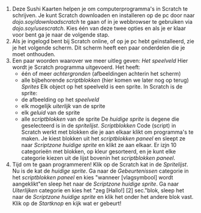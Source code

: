 1. Deze Sushi Kaarten helpen je om computerprogramma's in Scratch te schrijven.
   Je kunt Scratch downloaden en installeren op de pc door naar *dojo.soy/downloadscratch* te gaan of in je webbrowser te gebruiken
   via *dojo.soy/usescratch*. Kies één van deze twee opties en als je er klaar voor bent ga je naar de volgende stap.
2. Als je ingelogd bent bij Scratch online, of op je pc hebt geïnstalleerd, zie je het volgende scherm. Dit scherm heeft een paar
   onderdelen die je moet onthouden.
3. Een paar woorden waarover we meer uitleg geven:
   *Het speelveld*
   Hier wordt je Scratch programma uitgevoerd. Het heeft:
   - één of meer *achtergronden* (afbeeldingen achterin het scherm)
   - alle bijbehorende *scriptblokken* (hier komen we later nog op terug)
   *Sprites*
   Elk object op het speelveld is een sprite. In Scratch is de sprite:
   - de afbeelding op het *speelveld*
   - elk mogelijk *uiterlijk* van de sprite
   - elk *geluid* van de sprite
   - alle *scriptblokken* van de sprite
   De *huidige sprite* is degene die geselecteerd is in de *spritelijst*.
   *Scriptblokken*
   Code (script) in Scratch werkt met blokken die je aan elkaar klikt om programma's te maken. Je kiest blokken uit het *scriptblokken
   paneel* en sleept ze naar *Scriptzone huidige sprite* en klikt ze aan elkaar.
   Er izjn 10 categorieën met blokken, op kleur gesorteerd, en je kunt elke categorie kiezen uit de lijst bovenin het 
   *scriptblokken paneel*.
4. Tijd om te gaan programmeren! Klik op de Scratch kat in de *Spritelijst*. Nu is de kat de *huidige sprite*. 
   Ga naar de *Gebeurtenissen* categorie in het *scriptblokken paneel* en kies "wanneer [vlagsymbool] wordt aangeklikt"en sleep het naar
   de *Scriptzone huidige sprite*.
   Ga naar *Uiterlijken* categorie en kies het "zeg [Hallo!] [2] sec."blok, sleep het naar de *Scriptzone huidige sprite* en klik het
   onder het andere blok vast.
   Klik op de *Startknop* en kijk wat er gebeurt!
